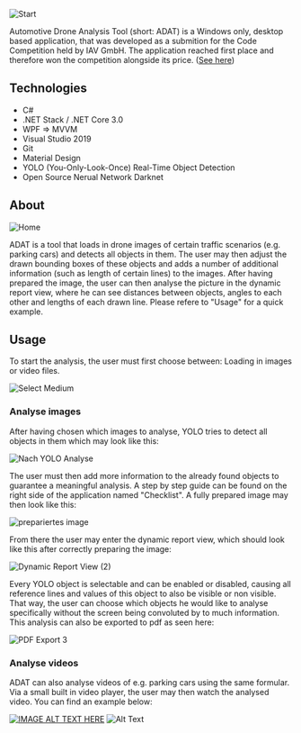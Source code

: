 ![Start](https://user-images.githubusercontent.com/49918134/91304500-dce97c80-e7a9-11ea-97fb-88cfe2390f91.jpg)

Automotive Drone Analysis Tool (short: ADAT) is a Windows only, desktop based application, that was developed as a submition for the Code Competition held by IAV GmbH. The application reached first place and therefore won the competition alongside its price. ([See here](https://www.it-talents.de/blog/partnerunternehmen/kevin-holt-den-ersten-platz-bei-der-code-competition-der-iav))

## Technologies

* C#
* .NET Stack / .NET Core 3.0
* WPF => MVVM
* Visual Studio 2019
* Git
* Material Design
* YOLO (You-Only-Look-Once) Real-Time Object Detection
* Open Source Nerual Network Darknet

## About

![Home](https://user-images.githubusercontent.com/49918134/91314517-efb67e00-e7b6-11ea-950b-6606f9aa501f.png)

ADAT is a tool that loads in drone images of certain traffic scenarios (e.g. parking cars) and detects all objects in them. The user may then adjust the drawn bounding boxes of these objects and adds a number of additional information (such as length of certain lines) to the images. After having prepared the image, the user can then analyse the picture in the dynamic report view, where he can see distances between objects, angles to each other and lengths of each drawn line. Please refere to "Usage" for a quick example.

## Usage

To start the analysis, the user must first choose between: Loading in images or video files.

![Select Medium](https://user-images.githubusercontent.com/49918134/91315866-7750bc80-e7b8-11ea-942d-39e17ca732ea.png)

### Analyse images

After having chosen which images to analyse, YOLO tries to detect all objects in them which may look like this: 

![Nach YOLO Analyse](https://user-images.githubusercontent.com/49918134/91316613-4d4bca00-e7b9-11ea-88a7-d1d1435546fc.jpg)

The user must then add more information to the already found objects to guarantee a meaningful analysis. A step by step guide can be found on the right side of the application named "Checklist". A fully prepared image may then look like this:

![prepariertes image](https://user-images.githubusercontent.com/49918134/91317485-65701900-e7ba-11ea-9c62-a782077ac4df.jpg)

From there the user may enter the dynamic report view, which should look like this after correctly preparing the image:

![Dynamic Report View (2)](https://user-images.githubusercontent.com/49918134/91317139-f85c8380-e7b9-11ea-9932-886dc410a53f.jpg)

Every YOLO object is selectable and can be enabled or disabled, causing all reference lines and values of this object to also be visible or non visible. That way, the user can choose which objects he would like to analyse specifically without the screen being convoluted by to much information. This analysis can also be exported to pdf as seen here:

![PDF Export 3](https://user-images.githubusercontent.com/49918134/91318650-be8c7c80-e7bb-11ea-9718-9edde572e539.png)

### Analyse videos

ADAT can also analyse videos of e.g. parking cars using the same formular. Via a small built in video player, the user may then watch the analysed video. You can find an example below:

[![IMAGE ALT TEXT HERE](https://img.youtube.com/vi/PYYqB9F9suM/0.jpg)](https://www.youtube.com/watch?v=PYYqB9F9suM) ![Alt Text](https://media.giphy.com/media/QzBAQUfqRPacTG1zV2/giphy.gif)
